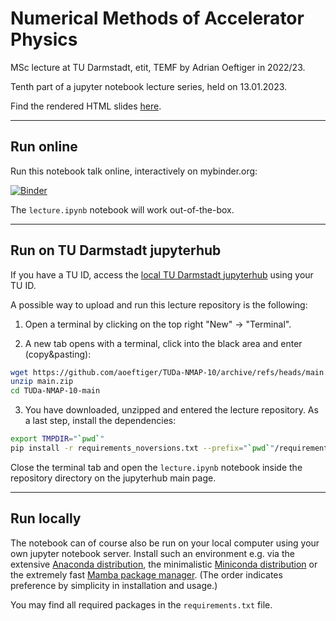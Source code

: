 # Numerical Methods of Accelerator Physics

MSc lecture at TU Darmstadt, etit, TEMF by Adrian Oeftiger in 2022/23.

Tenth part of a jupyter notebook lecture series, held on 13.01.2023.

Find the rendered HTML slides [here](https://aoeftiger.github.io/TUDa-NMAP-10/).

---

## Run online

Run this notebook talk online, interactively on mybinder.org:

[![Binder](https://mybinder.org/badge_logo.svg)](https://mybinder.org/v2/gh/aoeftiger/TUDa-NMAP-10/v1.0)

The `lecture.ipynb` notebook will work out-of-the-box.

---

## Run on TU Darmstadt jupyterhub

If you have a TU ID, access the [local TU Darmstadt jupyterhub](https://tu-jupyter-i.ca.hrz.tu-darmstadt.de/) using your TU ID.

A possible way to upload and run this lecture repository is the following:

1. Open a terminal by clicking on the top right "New" -> "Terminal".

2. A new tab opens with a terminal, click into the black area and enter (copy&pasting):

``` bash
wget https://github.com/aoeftiger/TUDa-NMAP-10/archive/refs/heads/main.zip
unzip main.zip
cd TUDa-NMAP-10-main
```

3. You have downloaded, unzipped and entered the lecture repository. As a last step, install the dependencies:

``` bash
export TMPDIR="`pwd`"
pip install -r requirements_noversions.txt --prefix="`pwd`"/requirements
``` 

Close the terminal tab and open the `lecture.ipynb` notebook inside the repository directory on the jupyterhub main page.

---

## Run locally

The notebook can of course also be run on your local computer using your own jupyter notebook server. Install such an environment e.g. via the extensive [Anaconda distribution](https://www.anaconda.com/products/distribution), the minimalistic [Miniconda distribution](https://docs.conda.io/en/main/miniconda.html) or the extremely fast [Mamba package manager](https://mamba.readthedocs.io/en/latest/). (The order indicates preference by simplicity in installation and usage.)

You may find all required packages in the `requirements.txt` file.
